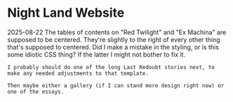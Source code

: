 # Night Land Website

2025-08-22
    The tables of contents on "Red Twilight" and "Ex Machina" are supposed to be centered. They're slightly to the right of every other thing that's supposed to centered. Did I make a mistake in the styling, or is this some idiotic CSS thing? If the latter I might not bother to fix it.

    I probably should do one of the long Last Redoubt stories next, to make any needed adjustments to that template.

    Then maybe either a gallery (if I can stand more design right now) or one of the essays.



        
